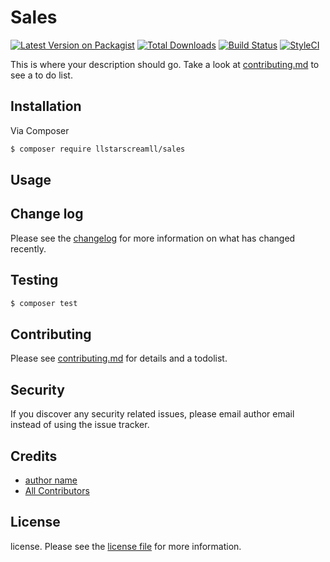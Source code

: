 # Sales

[![Latest Version on Packagist][ico-version]][link-packagist]
[![Total Downloads][ico-downloads]][link-downloads]
[![Build Status][ico-travis]][link-travis]
[![StyleCI][ico-styleci]][link-styleci]

This is where your description should go. Take a look at [contributing.md](contributing.md) to see a to do list.

## Installation

Via Composer

``` bash
$ composer require llstarscreamll/sales
```

## Usage

## Change log

Please see the [changelog](changelog.md) for more information on what has changed recently.

## Testing

``` bash
$ composer test
```

## Contributing

Please see [contributing.md](contributing.md) for details and a todolist.

## Security

If you discover any security related issues, please email author email instead of using the issue tracker.

## Credits

- [author name][link-author]
- [All Contributors][link-contributors]

## License

license. Please see the [license file](license.md) for more information.

[ico-version]: https://img.shields.io/packagist/v/llstarscreamll/sales.svg?style=flat-square
[ico-downloads]: https://img.shields.io/packagist/dt/llstarscreamll/sales.svg?style=flat-square
[ico-travis]: https://img.shields.io/travis/llstarscreamll/sales/master.svg?style=flat-square
[ico-styleci]: https://styleci.io/repos/12345678/shield

[link-packagist]: https://packagist.org/packages/llstarscreamll/sales
[link-downloads]: https://packagist.org/packages/llstarscreamll/sales
[link-travis]: https://travis-ci.org/llstarscreamll/sales
[link-styleci]: https://styleci.io/repos/12345678
[link-author]: https://github.com/llstarscreamll
[link-contributors]: ../../contributors]